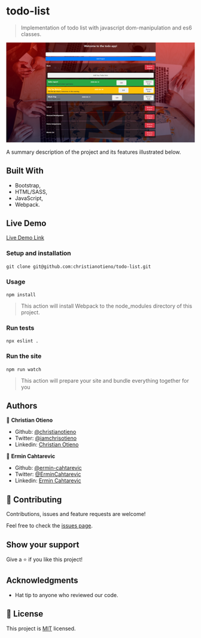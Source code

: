 # todo-list

> Implementation of todo list with javascript dom-manipulation and es6 classes.

![screenshot](./src/assets/img/screenshot.png)

A summary description of the project and its features illustrated below.

## Built With

- Bootstrap,
- HTML/SASS,
- JavaScript,
- Webpack.

## Live Demo

[Live Demo Link](https://raw.githack.com/christianotieno/todo-list/feature/todo-list/dist/index.html
)

### Setup and installation

```
git clone git@github.com:christianotieno/todo-list.git
```

### Usage

```
npm install
```

> This action will install Webpack to the node_modules directory of this project.

### Run tests

```
npx eslint .
```

### Run the site

```
npm run watch
```

> This action will prepare your site and bundle everything together for you

## Authors

👤 **Christian Otieno**

- Github: [@christianotieno](https://github.com/christianotieno)
- Twitter: [@iamchrisotieno](https://twitter.com/iamchrisotieno)
- Linkedin: [Christian Otieno](https://linkedin.com/linkedinhandle)

👤 **Ermin Cahtarevic**

- Github: [@ermin-cahtarevic](https://github.com/ermin-cahtarevic)
- Twitter: [@ErminCahtarevic](https://twitter.com/ErminCahtarevic)
- Linkedin: [Ermin Cahtarevic](https://www.linkedin.com/in/ermincahtarevic/)

## 🤝 Contributing

Contributions, issues and feature requests are welcome!

Feel free to check the [issues page](https://github.com/christianotieno/todo-list/issues).

## Show your support

Give a ⭐️ if you like this project!

## Acknowledgments

- Hat tip to anyone who reviewed our code.

## 📝 License

This project is [MIT](https://opensource.org/licenses/MIT) licensed.
